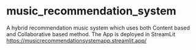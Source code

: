 # music_recommendation_system

A hybrid recommendation music system which uses both Content based and Collaborative based method. The App is deployed in StreamLit
https://musicrecommendationsystemapp.streamlit.app/
